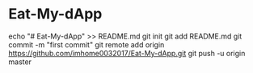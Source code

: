 # Eat-My-dApp
echo "# Eat-My-dApp" >> README.md
git init
git add README.md
git commit -m "first commit"
git remote add origin https://github.com/imhome0032017/Eat-My-dApp.git
git push -u origin master
